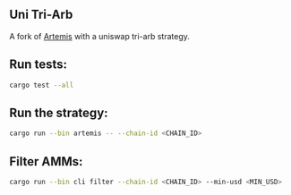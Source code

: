 ## Uni Tri-Arb
A fork of [Artemis](https://github.com/paradigmxyz/artemis) with a uniswap tri-arb strategy.

## Run tests:
```sh
cargo test --all
```

## Run the strategy:
```sh
cargo run --bin artemis -- --chain-id <CHAIN_ID>
```

## Filter AMMs:
```sh
cargo run --bin cli filter --chain-id <CHAIN_ID> --min-usd <MIN_USD>
```